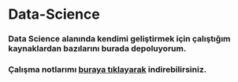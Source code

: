 # Data-Science
### Data Science alanında kendimi geliştirmek için çalıştığım kaynaklardan bazılarını burada depoluyorum.
### Çalışma notlarımı [buraya tıklayarak](https://github.com/recepayddogdu/Data-Science/raw/master/Notes/Data_Science.pdf)  indirebilirsiniz.
